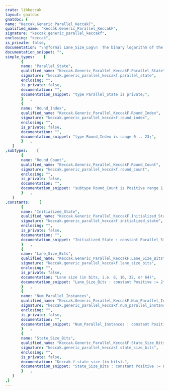 ```yaml
---
crate: libkeccak
layout: gnatdoc
gnatdoc: {
name: "Keccak.Generic_Parallel_KeccakF",
qualified_name: "Keccak.Generic_Parallel_KeccakF",
signature: "keccak.generic_parallel_keccakf",
enclosing: "keccak",
is_private: false,
documentation: "\n@formal Lane_Size_Log\n  The binary logarithm of the lane size.\n  \n  This determines the Keccak-f state size. Allowed values are:\n  * Lane_Size_Log = 3 => 8-bit lanes,  Keccak-f[200]\n  * Lane_Size_Log = 4 => 16-bit lanes, Keccak-f[400]\n  * Lane_Size_Log = 5 => 32-bit lanes, Keccak-f[800]\n  * Lane_Size_Log = 6 => 64-bit lanes, Keccak-f[1600]\n@formal Lane_Type\n  Lane type e.g. Unsigned_64.\n@formal VXXI_Index\n  Index type into the vector component.\n@formal VXXI\n  Vector type.\n@formal VXXI_View\n  A view of the vector type, permitting individual access to each vector\n  component.\n@formal Vector_Width\n  Number of vector to components to actually use.\n  \n  Usually, this would be set to the actual number of vector components\n  (e.g. 4 for a 4x 32-bit vector). However, you may use a smaller number\n  if you don't want to use the full vector width. For example, you could\n  set Vector_Width to 2 with a 4x 32-bit vector type, to obtain 2x\n  parallelism (the upper 2 vector components would not be used).\n@formal Load\n@formal Store\n@formal \"xor\"\n  Calculates A xor State_Size_Bits per vector component.\n@formal Rotate_Left\n  Calculates Rotate_Left(A) per vector component.\n@formal And_Not\n  Calculates State_Size_Bits and (not A) per vector component.\n@formal Shift_Left\n@formal Shift_Right",
documentation_snippet: "",
simple_types:    [
       {
       name: "Parallel_State",
       qualified_name: "Keccak.Generic_Parallel_KeccakF.Parallel_State",
       signature: "keccak.generic_parallel_keccakf.parallel_state",
       enclosing: "",
       is_private: false,
       documentation: "",
       documentation_snippet: "type Parallel_State is private;",
       }   ,
       {
       name: "Round_Index",
       qualified_name: "Keccak.Generic_Parallel_KeccakF.Round_Index",
       signature: "keccak.generic_parallel_keccakf.round_index",
       enclosing: "",
       is_private: false,
       documentation: "",
       documentation_snippet: "type Round_Index is range 0 .. 23;",
       }   ,
   ]
,subtypes:    [
       {
       name: "Round_Count",
       qualified_name: "Keccak.Generic_Parallel_KeccakF.Round_Count",
       signature: "keccak.generic_parallel_keccakf.round_count",
       enclosing: "",
       is_private: false,
       documentation: "",
       documentation_snippet: "subtype Round_Count is Positive range 1 .. 24;",
       }   ,
   ]
,constants:    [
       {
       name: "Initialized_State",
       qualified_name: "Keccak.Generic_Parallel_KeccakF.Initialized_State",
       signature: "keccak.generic_parallel_keccakf.initialized_state",
       enclosing: "",
       is_private: false,
       documentation: "",
       documentation_snippet: "Initialized_State : constant Parallel_State;",
       }   ,
       {
       name: "Lane_Size_Bits",
       qualified_name: "Keccak.Generic_Parallel_KeccakF.Lane_Size_Bits",
       signature: "keccak.generic_parallel_keccakf.lane_size_bits",
       enclosing: "",
       is_private: false,
       documentation: "Lane size (in bits, i.e. 8, 16, 32, or 64)",
       documentation_snippet: "Lane_Size_Bits : constant Positive := 2**Lane_Size_Log;",
       }   ,
       {
       name: "Num_Parallel_Instances",
       qualified_name: "Keccak.Generic_Parallel_KeccakF.Num_Parallel_Instances",
       signature: "keccak.generic_parallel_keccakf.num_parallel_instances",
       enclosing: "",
       is_private: false,
       documentation: "",
       documentation_snippet: "Num_Parallel_Instances : constant Positive := Vector_Width;",
       }   ,
       {
       name: "State_Size_Bits",
       qualified_name: "Keccak.Generic_Parallel_KeccakF.State_Size_Bits",
       signature: "keccak.generic_parallel_keccakf.state_size_bits",
       enclosing: "",
       is_private: false,
       documentation: "Keccak-f state size (in bits).",
       documentation_snippet: "State_Size_Bits : constant Positive := Lane_Size_Bits * 25;",
       }   ,
   ]
,}
---
```

